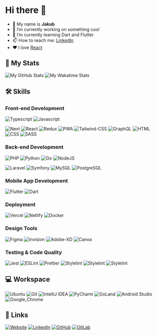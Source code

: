 # Hi there 👋

* 👨 My name is **Jakub**
* 🔭 I’m currently working on something cool
* 🌱 I’m currently learning Dart and Flutter
* 📫 How to reach me: [LinkedIn](https://www.linkedin.com/in/jakub-honisek/)
* ❤️ I love [React](https://github.com/facebook/react)

## 🚀 My Stats

<span>
    <img src="https://github-readme-stats.vercel.app/api?username=jakubhonisek&show_icons=true&hide_border=true&count_private=true&hide_rank=true&bg_color=22272E&text_color=adbac7&title_color=FFF&icon_color=3178C6&hide=stars" alt="My GitHub Stats">
</span>
<span>
    <img src="https://github-readme-stats.vercel.app/api/wakatime?username=jakubhonisek&layout=compact&langs_count=6&bg_color=22272E&text_color=adbac7&title_color=FFF&hide_border=true" alt="My Wakatime Stats">
</span>

## 🛠️ Skills
### Front-end Development

![Typescript](https://img.shields.io/badge/TypeScript-3178C6?style=for-the-badge&logo=typescript&logoColor=white)
![Javascript](https://img.shields.io/badge/JavaScript-323330?style=for-the-badge&logo=javascript&logoColor=F7DF1E)

![Next](https://img.shields.io/badge/Next-000000?style=for-the-badge&logo=nextdotjs&logoColor=FFFFFF)
![React](https://img.shields.io/badge/React-20232A?style=for-the-badge&logo=react&logoColor=61DAFB)
![Redux](https://img.shields.io/badge/Redux-593D88?style=for-the-badge&logo=redux&logoColor=white)
![PWA](https://img.shields.io/badge/Progressive_Web_App-4285F4?style=for-the-badge&logo=googlechrome&logoColor=white)
![Tailwind-CSS](https://img.shields.io/badge/tailwind_css-06B6D4?style=for-the-badge&logo=tailwind-css&logoColor=white)
![GraphQL](https://img.shields.io/badge/GraphQL-E434AA?style=for-the-badge&logo=graphql&logoColor=white)
![HTML](https://img.shields.io/badge/HTML5-E34F26?style=for-the-badge&logo=html5&logoColor=white)
![CSS](https://img.shields.io/badge/CSS3-1572B6?style=for-the-badge&logo=css3&logoColor=white)
![SASS](https://img.shields.io/badge/SASS-CC6699?style=for-the-badge&logo=sass&logoColor=white)

### Back-end Development

![PHP](https://img.shields.io/badge/php-%23777BB4.svg?style=for-the-badge&logo=php&logoColor=white)
![Python](https://img.shields.io/badge/Python-3776AB?style=for-the-badge&logo=python&logoColor=white)
![Go](https://img.shields.io/badge/go-%2300ADD8.svg?style=for-the-badge&logo=go&logoColor=white)
![NodeJS](https://img.shields.io/badge/node.js-6DA55F?style=for-the-badge&logo=node.js&logoColor=white)

![Laravel](https://img.shields.io/badge/Laravel-FF2D20?style=for-the-badge&logo=laravel&logoColor=white)
![Symfony](https://img.shields.io/badge/Symfony-%2300843e.svg?style=for-the-badge&logo=symfony&logoColor=white)
![MySQL](https://img.shields.io/badge/mysql-%2300f.svg?style=for-the-badge&logo=mysql&logoColor=white)
![PostgreSQL](https://img.shields.io/badge/PostgreSQL-316192?style=for-the-badge&logo=postgresql&logoColor=white)

### Mobile App Development

![Flutter](https://img.shields.io/badge/Flutter-28B6F6?style=for-the-badge&logo=flutter&logoColor=white)
![Dart](https://img.shields.io/badge/Dart-0175C2?style=for-the-badge&logo=dart&logoColor=white)

### Deployment

![Vercel](https://img.shields.io/badge/vercel-%23000000.svg?style=for-the-badge&logo=vercel&logoColor=white)
![Netlify](https://img.shields.io/badge/netlify-%23000000.svg?style=for-the-badge&logo=netlify&logoColor=#00C7B7)
![Docker](https://img.shields.io/badge/docker-%230db7ed.svg?style=for-the-badge&logo=docker&logoColor=white)

### Design Tools

![Figma](https://img.shields.io/badge/figma-000000?style=for-the-badge&logo=figma&logoColor=white)
![Invision](https://img.shields.io/badge/invision-FF3366?style=for-the-badge&logo=invision&logoColor=white)
![Adobe-XD](https://img.shields.io/badge/adobe_xd-470137?style=for-the-badge&logo=adobe-xd&logoColor=white)
![Canva](https://img.shields.io/badge/canva-00C4CC?style=for-the-badge&logo=canva&logoColor=white)

### Testing & Code Quality

![Jest](https://img.shields.io/badge/Jest-C21325?style=for-the-badge&logo=jest&logoColor=white)
![ESLint](https://img.shields.io/badge/ESLint-4B3263?style=for-the-badge&logo=eslint&logoColor=white)
![Prettier](https://img.shields.io/badge/prettier-1A2C34?style=for-the-badge&logo=prettier&logoColor=F7BA3E)
![Stylelint](https://img.shields.io/badge/stylelint-000?style=for-the-badge&logo=stylelint&logoColor=white)
![Stylelint](https://img.shields.io/badge/testcafe-1274CC?style=for-the-badge&logo=testcafe&logoColor=white)
![Stylelint](https://img.shields.io/badge/cypress-192634?style=for-the-badge&logo=cypress&logoColor=white)

## 💻 Workspace

![Ubuntu](https://img.shields.io/badge/Ubuntu-E95420?style=for-the-badge&logo=ubuntu&logoColor=white)
![Git](https://img.shields.io/badge/GIT-E44C30?style=for-the-badge&logo=git&logoColor=white)
![IntelliJ IDEA](https://img.shields.io/badge/IntelliJIDEA-000000.svg?style=for-the-badge&logo=intellij-idea&logoColor=white)
![PyCharm](https://img.shields.io/badge/pycharm-143?style=for-the-badge&logo=pycharm&logoColor=black&color=black&labelColor=green)
![GoLand](https://img.shields.io/badge/GoLand-0f0f0f?&style=for-the-badge&logo=goland&logoColor=white)
![Android Studio](https://img.shields.io/badge/Android%20Studio-3DDC84.svg?style=for-the-badge&logo=android-studio&logoColor=white)
![Google_Chrome](https://img.shields.io/badge/Google_chrome-4285F4?style=for-the-badge&logo=Google-chrome&logoColor=white)

## 🔗 Links

[![Website](https://img.shields.io/badge/Website-000000?style=for-the-badge&logo=Google-chrome&logoColor=white)](https://jakubhonisek.cz/)
[![LinkedIn](https://img.shields.io/badge/LinkedIn-0077B5?style=for-the-badge&logo=LinkedIn&logoColor=white)](https://www.linkedin.com/in/jakub-honisek/)
[![GitHub](https://img.shields.io/badge/GitHub-000000?style=for-the-badge&logo=GitHub&logoColor=white)](https://github.com/jakubhonisek)
[![GitLab](https://img.shields.io/badge/GitLab-330F63?style=for-the-badge&logo=gitlab&logoColor=white)](https://gitlab.com/honisek.jakub)

<div style="display: none;">
    <img src="https://visitor-badge.laobi.icu/badge?page_id=jakubhonisek.jakubhonisek" alt="visitors">
</div>
